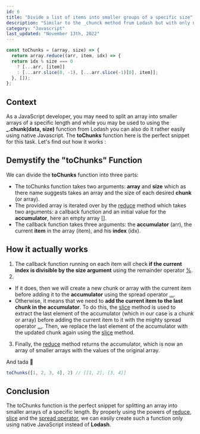 ```yaml
---
id: 6
title: "Divide a list of items into smaller groups of a specific size"
description: "Similar to the _chunck method frum Lodash but with only native Javascript !"
category: "Javascript"
last_updated: "November 13th, 2022"
---
```


```js
const toChunks = (array, size) => {
  return array.reduce((arr, item, idx) => {
  return idx % size === 0
    ? [...arr, [item]] 
    : [...arr.slice(0, -1), [...arr.slice(-1)[0], item]];
  }, []);
};

```

## Context

As a JavaScript developer, you may need to split an array into smaller arrays of a specific length and while you may be used to using the **_.chunk(data, size)** function from Lodash you can also do it rather easily using native Javascript. The **toChunks** function here is the perfect snippet for this task. Let's find out how it works :

## Demystify the "toChunks" Function

We can divide the **toChunks** function into three parts:
- The toChunks function takes two arguments: **array** and **size** which as there name suggests takes an array and the size of each desired **chunk** (or array).
- The provided array is iterated over by the [reduce](https://developer.mozilla.org/en-US/docs/Web/JavaScript/Reference/Global_Objects/Array/Reduce) method which takes two arguments: a callback function and an initial value for the **accumulator**, here an empty array [].
- The callback function takes three arguments: the **accumulator** (arr), the current **item** in the array (item), and his **index** (idx).

## How it actually works

1. The callback function running on each item will check **if the current index is divisible by the size argument** using the remainder operator [%](https://developer.mozilla.org/en-US/docs/Web/JavaScript/Reference/Operators/Remainder).
2. 
  - If it does, then we will create a new chunk or array with the current item before adding it to the **accumulator** using the spread operator [...](https://developer.mozilla.org/en-US/docs/Web/JavaScript/Reference/Operators/Spread_syntax).
  - Otherwise, it means that we need to **add the current item to the last chunk in the accumulator**. To do this, the [slice](https://developer.mozilla.org/en-US/docs/Web/JavaScript/Reference/Global_Objects/Array/slice) method is used to extract the last element of the accumulator (which in our case is a chunk or array) before adding the current item to it with the mighty spread operator [...](https://developer.mozilla.org/en-US/docs/Web/JavaScript/Reference/Operators/Spread_syntax). Then, we replace the last element of the accumulator with the updated chunk again using the [slice](https://developer.mozilla.org/en-US/docs/Web/JavaScript/Reference/Global_Objects/Array/slice) method.
3. Finally, the [reduce](https://developer.mozilla.org/en-US/docs/Web/JavaScript/Reference/Global_Objects/Array/Reduce) method returns the accumulator, which is now an array of smaller arrays with the values of the original array.

And tada 🎉 
```js
toChunks([1, 2, 3, 4], 2) // [[1, 2], [3, 4]]
```

## Conclusion

The toChunks function is the perfect snippet for splitting an array into smaller arrays of a specific length. By properly using the powers of [reduce](https://developer.mozilla.org/en-US/docs/Web/JavaScript/Reference/Global_Objects/Array/Reduce), [slice](https://developer.mozilla.org/en-US/docs/Web/JavaScript/Reference/Global_Objects/Array/slice) and the [spread operator](https://developer.mozilla.org/en-US/docs/Web/JavaScript/Reference/Operators/Spread_syntax), we can easily create such a function only using native JavaScript instead of **Lodash**.